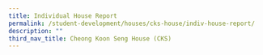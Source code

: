 ```yaml
---
title: Individual House Report
permalink: /student-development/houses/cks-house/indiv-house-report/
description: ""
third_nav_title: Cheong Koon Seng House (CKS)
---
```

